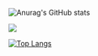 ![Anurag's GitHub stats](https://github-readme-stats.vercel.app/api?username=APf0x&show_icons=true&theme=radical)


<img align="center" src="https://github-readme-stats.vercel.app/api/pin/?username=APf0x&repo=convoychat" />


[![Top Langs](https://github-readme-stats.vercel.app/api/top-langs/?username=APf0x&layout=compact)](https://github.com/anuraghazra/github-readme-stats)


<!--
**APf0x/APf0x** is a ✨ _special_ ✨ repository because its `README.md` (this file) appears on your GitHub profile.

Here are some ideas to get you started:

- 🔭 I’m currently working on ...
- 🌱 I’m currently learning ...
- 👯 I’m looking to collaborate on ...
- 🤔 I’m looking for help with ...
- 💬 Ask me about ...
- 📫 How to reach me: ...
- 😄 Pronouns: ...
- ⚡ Fun fact: ...
-->
